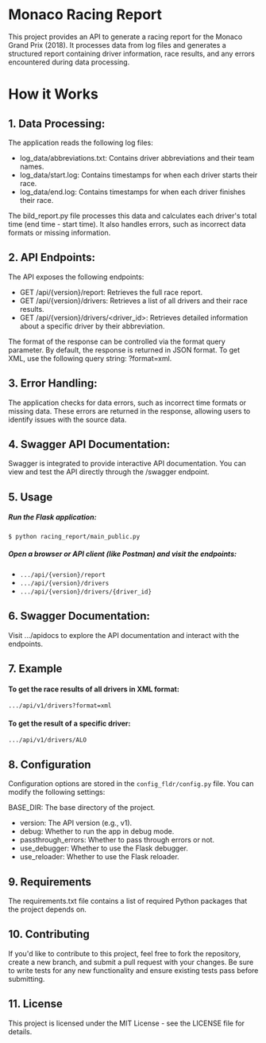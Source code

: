 # Monaco Racing Report

This project provides an API to generate a racing report for the Monaco Grand Prix (2018). It processes data from log files and generates a structured report containing driver information, race results, and any errors encountered during data processing.

# How it Works
## 1. Data Processing:
The application reads the following log files:<br>
+ log_data/abbreviations.txt: Contains driver abbreviations and their team names.<br>
+ log_data/start.log: Contains timestamps for when each driver starts their race.<br>
+ log_data/end.log: Contains timestamps for when each driver finishes their race.<br>

The bild_report.py file processes this data and calculates each driver's total time (end time - start time). It also handles errors, such as incorrect data formats or missing information.

## 2. API Endpoints:
The API exposes the following endpoints:
+ GET /api/{version}/report: Retrieves the full race report.
+ GET /api/{version}/drivers: Retrieves a list of all drivers and their race results.
+ GET /api/{version}/drivers/<driver_id>: Retrieves detailed information about a specific driver by their abbreviation.

The format of the response can be controlled via the format query parameter. By default, the response is returned in JSON format. To get XML, use the following query string: ?format=xml.

## 3. Error Handling:
The application checks for data errors, such as incorrect time formats or missing data. These errors are returned in the response, allowing users to identify issues with the source data.

## 4. Swagger API Documentation:
Swagger is integrated to provide interactive API documentation. You can view and test the API directly through the /swagger endpoint.

## 5. Usage
##### Run the Flask application:
```$ python racing_report/main_public.py```

##### Open a browser or API client (like Postman) and visit the endpoints:
+ ```.../api/{version}/report```
+ ```.../api/{version}/drivers```
+ ```.../api/{version}/drivers/{driver_id}```

## 6. Swagger Documentation: 
Visit .../apidocs to explore the API documentation and interact with the endpoints.

## 7. Example
#### To get the race results of all drivers in XML format:
```.../api/v1/drivers?format=xml```

#### To get the result of a specific driver:
```.../api/v1/drivers/ALO```

## 8. Configuration
Configuration options are stored in the `config_fldr/config.py` file. You can modify the following settings:

BASE_DIR: The base directory of the project.
+ version: The API version (e.g., v1).
+ debug: Whether to run the app in debug mode.
+ passthrough_errors: Whether to pass through errors or not.
+ use_debugger: Whether to use the Flask debugger.
+ use_reloader: Whether to use the Flask reloader.

## 9. Requirements
The requirements.txt file contains a list of required Python packages that the project depends on.

## 10. Contributing
If you'd like to contribute to this project, feel free to fork the repository, create a new branch, and submit a pull request with your changes. Be sure to write tests for any new functionality and ensure existing tests pass before submitting.

## 11. License
This project is licensed under the MIT License - see the LICENSE file for details.